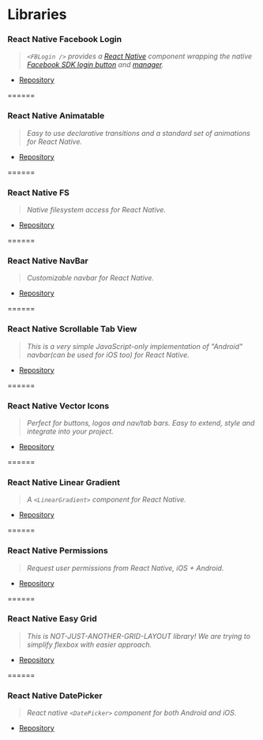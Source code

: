 # Libraries

### React Native Facebook Login

>*`<FBLogin />` provides a [React Native](http://facebook.github.io/react-native/) component wrapping the native [Facebook SDK login button](https://developers.facebook.com/docs/reference/ios/current/class/FBSDKLoginButton/) and [manager](https://developers.facebook.com/docs/reference/ios/current/class/FBSDKLoginManager/).*

* [Repository](https://github.com/magus/react-native-facebook-login)

======

### React Native Animatable

>*Easy to use declarative transitions and a standard set of animations for React Native.*

* [Repository](https://github.com/oblador/react-native-animatable)

======

### React Native FS

>*Native filesystem access for React Native.*

* [Repository](https://github.com/johanneslumpe/react-native-fs)

======

### React Native NavBar

>*Customizable navbar for React Native.*

* [Repository](https://github.com/react-native-community/react-native-navbar)

======

### React Native Scrollable Tab View

>*This is a very simple JavaScript-only implementation of "Android" navbar(can be used for iOS too) for React Native.*

* [Repository](https://github.com/skv-headless/react-native-scrollable-tab-view)

======

### React Native Vector Icons

>*Perfect for buttons, logos and nav/tab bars. Easy to extend, style and integrate into your project.*

* [Repository](https://github.com/oblador/react-native-vector-icons)

======

### React Native Linear Gradient

>*A `<LinearGradient>` component for React Native.*

* [Repository](https://github.com/react-native-community/react-native-linear-gradient)

======

### React Native Permissions

>*Request user permissions from React Native, iOS + Android.*

* [Repository](https://github.com/yonahforst/react-native-permissions)

======

### React Native Easy Grid

>*This is NOT-JUST-ANOTHER-GRID-LAYOUT library! We are trying to simplify flexbox with easier approach.*

* [Repository](https://github.com/GeekyAnts/react-native-easy-grid)

======

### React Native DatePicker

>*React native `<DatePicker>` component for both Android and iOS.*

* [Repository](https://github.com/xgfe/react-native-datepicker)

